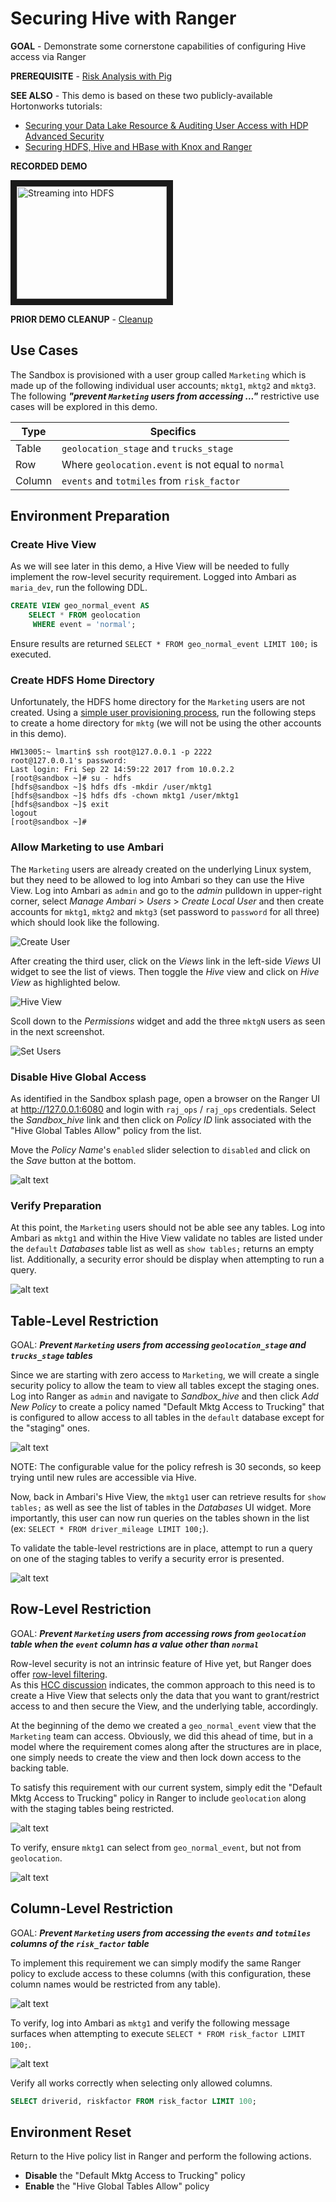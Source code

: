 # Securing Hive with Ranger

**GOAL** - Demonstrate some cornerstone capabilities of configuring Hive access 
via Ranger

**PREREQUISITE** - [Risk Analysis with Pig](../pig/README.md)

**SEE ALSO** - This demo is based on these two publicly-available 
Hortonworks tutorials:

* [Securing your Data Lake Resource & Auditing User Access with HDP Advanced Security](http://hortonworks.com/hadoop-tutorial/securing-data-lake-auditing-user-access-using-hdp-security/ "HDP Advanced Security") 
* [Securing HDFS, Hive and HBase with Knox and Ranger](http://hortonworks.com/hadoop-tutorial/manage-security-policy-hive-hbase-knox-ranger/ "Knox and Ranger") 

**RECORDED DEMO**

<a href="http://www.youtube.com/watch?feature=player_embedded&v=nr6fmpSo6oI" target="_blank"><img src="http://img.youtube.com/vi/nr6fmpSo6oI/0.jpg" 
alt="Streaming into HDFS" width="240" height="180" border="10" /></a>

**PRIOR DEMO CLEANUP** - [Cleanup](./CleanUp.md)

## Use Cases

The Sandbox is provisioned with a user group called `Marketing` which is made up
of the following individual user accounts; `mktg1`, `mktg2` and `mktg3`. The 
following **_"prevent `Marketing` users from accessing ..."_** restrictive
use cases will be explored in this demo.

Type | Specifics
--- | ---
Table|`geolocation_stage` and `trucks_stage`
Row|Where `geolocation.event` is not equal to `normal`
Column|`events` and `totmiles` from `risk_factor` 

## Environment Preparation

### Create Hive View

As we will see later in this demo, a Hive View will be needed to fully 
implement the row-level security requirement.  Logged into Ambari as 
`maria_dev`, run the following DDL.


```sql
CREATE VIEW geo_normal_event AS
    SELECT * FROM geolocation
     WHERE event = 'normal';
```

Ensure results are returned `SELECT * FROM geo_normal_event LIMIT 100;`
is executed. 

### Create HDFS Home Directory

Unfortunately, the HDFS home directory for the `Marketing` users are not created.  Using a
[simple user provisioning process](https://martin.atlassian.net/wiki/x/B4D_AQ), 
run the following steps to create a home directory for `mktg` 
(we will not be using the other accounts in this demo).

```
HW13005:~ lmartin$ ssh root@127.0.0.1 -p 2222
root@127.0.0.1's password: 
Last login: Fri Sep 22 14:59:22 2017 from 10.0.2.2
[root@sandbox ~]# su - hdfs
[hdfs@sandbox ~]$ hdfs dfs -mkdir /user/mktg1
[hdfs@sandbox ~]$ hdfs dfs -chown mktg1 /user/mktg1
[hdfs@sandbox ~]$ exit
logout
[root@sandbox ~]# 
```


### Allow Marketing to use Ambari

The `Marketing` users are already created on the underlying Linux system, but
they need to be allowed to log into Ambari so they can use the Hive View. 
Log into Ambari as `admin` and go to the _admin_ pulldown in upper-right corner,
select _Manage Ambari_ > _Users_ > _Create Local User_ and then create accounts
for `mktg1`, `mktg2` and `mktg3` (set password to `password` for all three) 
which should look like the following.

![Create User](./images/CreateUser.png "create user")

After creating the third user, click on the _Views_ link in the left-side _Views_ UI widget to see the list of views.  Then toggle the _Hive_ view and click on _Hive View_ as highlighted below.

![Hive View](./images/SelectHiveView.png "select view")

Scoll down to the _Permissions_ widget and add the three `mktgN` users as seen in the next screenshot.

![Set Users](./images/SetUsers.png "set users")

### Disable Hive Global Access

As identified in the Sandbox splash page, open a browser on the Ranger UI at
<http://127.0.0.1:6080> and login with `raj_ops` / `raj_ops` credentials.  Select
the _Sandbox_hive_ link and then click on _Policy ID_ link associated with 
the "Hive Global Tables Allow" policy from the list.

Move the _Policy Name_'s `enabled` slider selection to `disabled` and click
on the _Save_ button at the bottom.

![alt text](./images/DisableGlobalAccess.png "disable global access")

### Verify Preparation

At this point, the `Marketing` users should not be able see any tables.  Log
into Ambari as `mktg1` and within the Hive View validate no tables are listed
under the `default` _Databases_ table list as well as `show tables;` returns
an empty list.  Additionally, a security error should be display when 
attempting to run a query.

![alt text](./images/ZeroAccess.png "no access")

## Table-Level Restriction

GOAL: **_Prevent `Marketing` users from accessing `geolocation_stage` 
and `trucks_stage` tables_** 

Since we are starting with zero access to `Marketing`, we will create a 
single security policy to allow the team to view all tables except the 
staging ones.  Log into Ranger as `admin` and navigate to _Sandbox_hive_
and then click _Add New Policy_ to create a policy named "Default Mktg
Access to Trucking" that is configured to allow access to all tables in
the `default` database except for the "staging" ones.

![alt text](./images/BasePolicy.png "base policy")

NOTE: The configurable value for the policy refresh is 30 seconds, so 
keep trying until new rules are accessible via Hive.

Now, back in Ambari's Hive View, the `mktg1` user can retrieve results 
for `show tables;` as well as see the list of tables in the _Databases_ UI
widget.  More importantly, this user can now run queries on the tables 
shown in the list (ex: `SELECT * FROM driver_mileage LIMIT 100;`).

To validate the table-level restrictions are in place, attempt to run a query
on one of the staging tables to verify a security error is presented.

![alt text](./images/TableRestriction.png "table restriction")

## Row-Level Restriction

GOAL: **_Prevent `Marketing` users from accessing rows from `geolocation` 
table when the `event` column has a value other than `normal`_** 

Row-level security is not an intrinsic feature of Hive yet, but Ranger does offer [row-level filtering](https://docs.hortonworks.com/HDPDocuments/HDP2/HDP-2.6.2/bk_security/content/ranger_row_level_filtering_and_column_masking_in_hive.html).  
As this 
[HCC discussion](https://community.hortonworks.com/questions/1156/what-is-the-best-way-to-implement-row-based-securi.html "HCC discussion") indicates, the common
approach to this need is to create a Hive View that selects only the data
that you want to grant/restrict access to and then secure the View, and 
the underlying table, accordingly.

At the beginning of the demo we created a `geo_normal_event` view that 
the `Marketing` team can access.  Obviously, we did this ahead of time, but
in a model where the requirement comes along after the structures are in
place, one simply needs to create the view and then lock down access to 
the backing table.

To satisfy this requirement with our current system, simply edit the 
"Default Mktg Access to Trucking" policy in Ranger to include `geolocation`
along with the staging tables being restricted.

![alt text](./images/RestrictGeolocation.png "restrict geolocation")

To verify, ensure `mktg1` can select from `geo_normal_event`, but not from `geolocation`.

![alt text](./images/GeolocationError.png "geolocation secured")

## Column-Level Restriction

GOAL: **_Prevent `Marketing` users from accessing the `events` and `totmiles` 
columns of the `risk_factor` table_** 

To implement this requirement we can simply modify the same Ranger policy 
to exclude access to these columns (with this configuration, these column names
would be restricted from any table).

![alt text](./images/ColumnSecurity.png "column-level config")

To verify, log into Ambari as `mktg1` and verify the following message surfaces 
when attempting to execute `SELECT * FROM risk_factor LIMIT 100;`.

![alt text](./images/ColumnError.png "col-level secured")

Verify all works correctly when selecting only allowed columns.

```sql
SELECT driverid, riskfactor FROM risk_factor LIMIT 100;
```

## Environment Reset

Return to the Hive policy list in Ranger and perform the following actions.

* **Disable** the "Default Mktg Access to Trucking" policy
* **Enable** the "Hive Global Tables Allow" policy